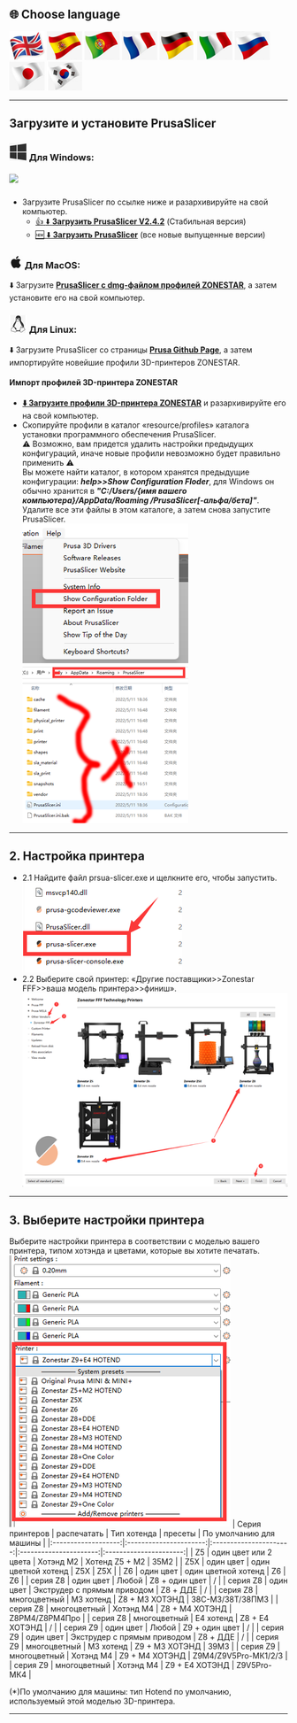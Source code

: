 ## <a id="choose-language">:globe_with_meridians: Choose language </a>
[![](../lanpic/EN.png)](https://github.com/ZONESTAR3D/Slicing-Guide/tree/master/PrusaSlicer/install.md)
[![](../lanpic/ES.png)](https://github.com/ZONESTAR3D/Slicing-Guide/tree/master/PrusaSlicer/install-es.md)
[![](../lanpic/PT.png)](https://github.com/ZONESTAR3D/Slicing-Guide/tree/master/PrusaSlicer/install-pt.md)
[![](../lanpic/FR.png)](https://github.com/ZONESTAR3D/Slicing-Guide/tree/master/PrusaSlicer/install-fr.md)
[![](../lanpic/DE.png)](https://github.com/ZONESTAR3D/Slicing-Guide/tree/master/PrusaSlicer/install-de.md)
[![](../lanpic/IT.png)](https://github.com/ZONESTAR3D/Slicing-Guide/tree/master/PrusaSlicer/install-it.md)
[![](../lanpic/RU.png)](https://github.com/ZONESTAR3D/Slicing-Guide/tree/master/PrusaSlicer/install-ru.md)
[![](../lanpic/JP.png)](https://github.com/ZONESTAR3D/Slicing-Guide/tree/master/PrusaSlicer/install-jp.md)
[![](../lanpic/KR.png)](https://github.com/ZONESTAR3D/Slicing-Guide/tree/master/PrusaSlicer/install-kr.md)
<!-- [![](./lanpic/SA.png)](https://github.com/ZONESTAR3D/Slicing-Guide/tree/master/PrusaSlicer/install-ar.md) -->

----
## Загрузите и установите PrusaSlicer
### ![](./win.jpg) Для Windows:
##### ![][VIDEO_INSTALL]
   - Загрузите PrusaSlicer по ссылке ниже и разархивируйте на свой компьютер.
     - [:+1: :arrow_down: **Загрузить PrusaSlicer V2.4.2**][PRUSASLICER_242] (Стабильная версия)
     - [:new: :arrow_down: **Загрузить PrusaSlicer**][PRUSASLICER] (все новые выпущенные версии)

   ### ![](./macos.jpg) Для MacOS:
   :arrow_down: Загрузите [**PrusaSlicer с dmg-файлом профилей ZONESTAR**][PRUSASLICER_IMG], а затем установите его на свой компьютер.

   ### ![](./linux.jpg) Для Linux:
   :arrow_down: Загрузите PrusaSlicer со страницы [**Prusa Github Page**][PRUSASLICER_RELEASE], а затем импортируйте новейшие профили 3D-принтеров ZONESTAR.

#### Импорт профилей 3D-принтера ZONESTAR
- [**:arrow_down: Загрузите профили 3D-принтера ZONESTAR**](./Profiles.zip) и разархивируйте его на свой компьютер.
- Скопируйте профили в каталог «resource/profiles» каталога установки программного обеспечения PrusaSlicer.    
:warning: Возможно, вам придется удалить настройки предыдущих конфигураций, иначе новые профили невозможно будет правильно применить :warning:     
Вы можете найти каталог, в котором хранятся предыдущие конфигурации: ***help>>Show Configuration Floder***, для Windows он обычно хранится в ***"C:/Users/{имя вашего компьютера}/AppData/Roaming /PrusaSlicer[-альфа/бета]"***. Удалите все эти файлы в этом каталоге, а затем снова запустите PrusaSlicer.     
![0](./pic/0.png) ![1](./pic/1.png)

-----
## 2. Настройка принтера
- 2.1 Найдите файл prsua-slicer.exe и щелкните его, чтобы запустить.    
![](pic/run1.png)
- 2.2 Выберите свой принтер: «Другие поставщики>>Zonestar FFF>>ваша модель принтера>>финиш».    
![](pic/run2.png)

-----
## 3. Выберите настройки принтера
Выберите настройки принтера в соответствии с моделью вашего принтера, типом хотэнда и цветами, которые вы хотите печатать.
![](pic/run3.png)
| Серия принтеров | распечатать | Тип хотенда | пресеты | По умолчанию для машины |
|:-------------------:|:----------------------:|:----------------------:|:----------------------:|:----------------------:|
| Z5 | один цвет или 2 цвета | Хотэнд М2 | Хотенд Z5 + M2 | З5М2 |
| Z5X | один цвет | один цветной хотенд | Z5X | Z5X |
| Z6 | один цвет | один цветной хотенд | Z6 | Z6 |
| серия Z8 | один цвет | Любой | Z8 + один цвет | / |
| серия Z8 | один цвет | Экструдер с прямым приводом | Z8 + ДДЕ | / |
| серия Z8 | многоцветный | М3 хотенд | Z8 + M3 ХОТЭНД | З8С-М3/З8Т/З8ПМ3 |
| серия Z8 | многоцветный | Хотэнд М4 | Z8 + M4 ХОТЭНД | Z8PM4/Z8PM4Про |
| серия Z8 | многоцветный | E4 хотенд | Z8 + E4 ХОТЭНД | / |
| серия Z9 | один цвет | Любой | Z9 + один цвет | / |
| серия Z9 | один цвет | Экструдер с прямым приводом | Z8 + ДДЕ | / |
| серия Z9 | многоцветный | М3 хотенд | Z9 + M3 ХОТЭНД | З9М3 |
| серия Z9 | многоцветный | Хотэнд М4 | Z9 + M4 ХОТЭНД | Z9M4/Z9V5Pro-МК1/2/3 |
| серия Z9 | многоцветный | Хотэнд М4 | Z9 + E4 ХОТЭНД | Z9V5Pro-МК4 |

(*)По умолчанию для машины: тип Hotend по умолчанию, используемый этой моделью 3D-принтера.

-----
[PRUSASLICER_242]: https://github.com/ZONESTAR3D/Slicing-Guide/releases/tag/PrusaSlicer2.4.2
[PRUSASLICER_IMG]: https://github.com/ZONESTAR3D/Slicing-Guide/releases/tag/2.4.2
[PRUSASLICER]: https://github.com/ZONESTAR3D/Slicing-Guide/releases
[PRUSASLICER_RELEASE]: https://github.com/prusa3d/PrusaSlicer/releases
[VIDEO_INSTALL]: https://github.com/ZONESTAR3D/Slicing-Guide/assets/29502731/ce48a22c-a9aa-45e8-8544-c1c67c7cd021
